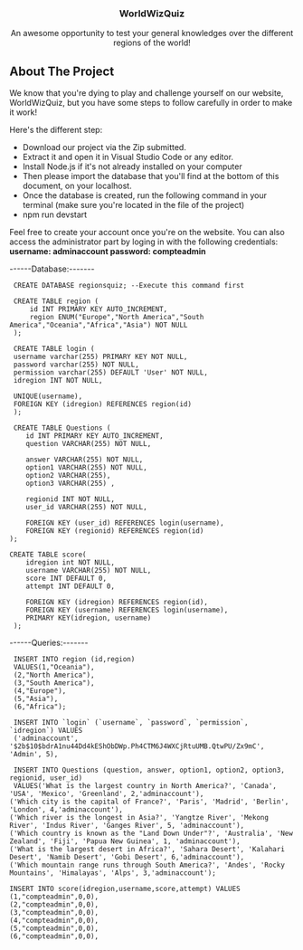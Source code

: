 
<h3 align="center">WorldWizQuiz</h3>

  <p align="center">
    An awesome opportunity to test your general knowledges over the different regions of the world!
</div>

<!-- ABOUT THE PROJECT -->
## About The Project
We know that you're dying to play and challenge yourself on our website, WorldWizQuiz, but you have some steps to follow carefully in order to make it work!

Here's the different step: 
* Download our project via the Zip submitted.
* Extract it and open it in Visual Studio Code or any editor.
* Install Node.js if it's not already installed on your computer
* Then please import the database that you'll find at the bottom of this document, on your localhost.
* Once the database is created, run the following command in your terminal (make sure you're located in the file of the project)
* npm run devstart

Feel free to create your account once you're on the website.
You can also access the administrator part by loging in with the following credentials:
          <strong> username: adminaccount
          password: compteadmin</strong>

<p>


------Database:-------

     CREATE DATABASE regionsquiz; --Execute this command first
     
     CREATE TABLE region (
         id INT PRIMARY KEY AUTO_INCREMENT,
         region ENUM("Europe","North America","South America","Oceania","Africa","Asia") NOT NULL
     );
    
     CREATE TABLE login (
     username varchar(255) PRIMARY KEY NOT NULL,
     password varchar(255) NOT NULL,
     permission varchar(255) DEFAULT 'User' NOT NULL,
     idregion INT NOT NULL,

     UNIQUE(username),
     FOREIGN KEY (idregion) REFERENCES region(id)
     );

     CREATE TABLE Questions (
        id INT PRIMARY KEY AUTO_INCREMENT,
        question VARCHAR(255) NOT NULL,
        
        answer VARCHAR(255) NOT NULL,
        option1 VARCHAR(255) NOT NULL,
        option2 VARCHAR(255),
        option3 VARCHAR(255) ,
        
        regionid INT NOT NULL,
        user_id VARCHAR(255) NOT NULL,

        FOREIGN KEY (user_id) REFERENCES login(username),
        FOREIGN KEY (regionid) REFERENCES region(id)
    );

    CREATE TABLE score(
        idregion int NOT NULL,
        username VARCHAR(255) NOT NULL,
        score INT DEFAULT 0,
        attempt INT DEFAULT 0,
    
        FOREIGN KEY (idregion) REFERENCES region(id),
        FOREIGN KEY (username) REFERENCES login(username),
        PRIMARY KEY(idregion, username)
     );


------Queries:-------

     INSERT INTO region (id,region) 
     VALUES(1,"Oceania"),
     (2,"North America"),
     (3,"South America"),
     (4,"Europe"),
     (5,"Asia"),
     (6,"Africa");

     INSERT INTO `login` (`username`, `password`, `permission`, `idregion`) VALUES
     ('adminaccount', '$2b$10$bdrA1nu44Dd4kEShObDWp.Ph4CTM6J4WXCjRtuUMB.QtwPU/Zx9mC', 'Admin', 5),

     INSERT INTO Questions (question, answer, option1, option2, option3, regionid, user_id)
     VALUES('What is the largest country in North America?', 'Canada', 'USA', 'Mexico', 'Greenland', 2,'adminaccount'),
    ('Which city is the capital of France?', 'Paris', 'Madrid', 'Berlin', 'London', 4,'adminaccount'),
    ('Which river is the longest in Asia?', 'Yangtze River', 'Mekong River', 'Indus River', 'Ganges River', 5, 'adminaccount'),
    ('Which country is known as the "Land Down Under"?', 'Australia', 'New Zealand', 'Fiji', 'Papua New Guinea', 1, 'adminaccount'),
    ('What is the largest desert in Africa?', 'Sahara Desert', 'Kalahari Desert', 'Namib Desert', 'Gobi Desert', 6,'adminaccount'),
    ('Which mountain range runs through South America?', 'Andes', 'Rocky Mountains', 'Himalayas', 'Alps', 3,'adminaccount');

    INSERT INTO score(idregion,username,score,attempt) VALUES
    (1,"compteadmin",0,0),
    (2,"compteadmin",0,0),
    (3,"compteadmin",0,0),
    (4,"compteadmin",0,0),
    (5,"compteadmin",0,0),
    (6,"compteadmin",0,0),
    
</p>
